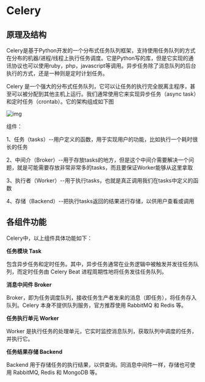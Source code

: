# Celery

## 原理及结构

Celery是基于Python开发的一个分布式任务队列框架，支持使用任务队列的方式在分布的机器/进程/线程上执行任务调度。它是Python写的库，但是它实现的通讯协议也可以使用ruby，php，javascript等调用。异步任务除了消息队列的后台执行的方式，还是一种则是定时计划任务。

Celery 是一个强大的分布式任务队列，它可以让任务的执行完全脱离主程序，甚至可以被分配到其他主机上运行。我们通常使用它来实现异步任务（async task）和定时任务（crontab）。它的架构组成如下图 

![img](https://img2018.cnblogs.com/blog/462684/201810/462684-20181028131702577-643068583.png)

组件：

1、任务（tasks）--用户定义的函数，用于实现用户的功能，比如执行一个耗时很长的任务

2、中间介（Broker）--用于存放tasks的地方，但是这个中间介需要解决一个问题，就是可能需要存放非常非常多的tasks，而且要保证Worker能够从这里拿取

3、执行者（Worker）--用于执行tasks，也就是真正调用我们在tasks中定义的函数

4、存储（Backend）--把执行tasks返回的结果进行存储，以供用户查看或调用

## 各组件功能

Celery中，以上组件具体功能如下：

**任务模块 Task**

包含异步任务和定时任务。其中，异步任务通常在业务逻辑中被触发并发往任务队列，而定时任务由 Celery Beat 进程周期性地将任务发往任务队列。

**消息中间件 Broker**

Broker，即为任务调度队列，接收任务生产者发来的消息（即任务），将任务存入队列。Celery 本身不提供队列服务，官方推荐使用 RabbitMQ 和 Redis 等。

**任务执行单元 Worker**

Worker 是执行任务的处理单元，它实时监控消息队列，获取队列中调度的任务，并执行它。

**任务结果存储 Backend**

Backend 用于存储任务的执行结果，以供查询。同消息中间件一样，存储也可使用 RabbitMQ, Redis 和 MongoDB 等。